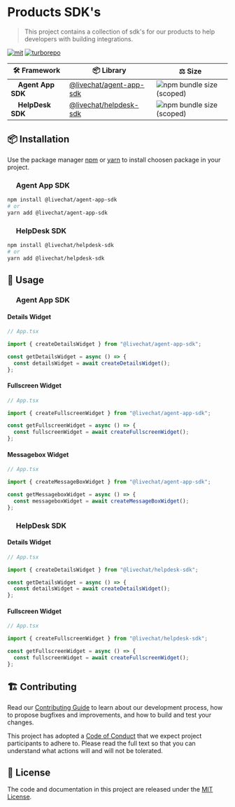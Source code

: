 # Products SDK's

> This project contains a collection of sdk's for our products to help developers with building integrations.

[![mit](https://img.shields.io/badge/license-MIT-blue.svg)](https://choosealicense.com/licenses/mit/)
[![turborepo](https://img.shields.io/badge/maintained%20with-turborepo-blueviolet)](https://turbo.build/repo)

| 🛠 Framework                                                                                                                                    | 📦 Library                                                                       | ⚖️ Size                                                                                                |
| ---------------------------------------------------------------------------------------------------------------------------------------------- | -------------------------------------------------------------------------------- | ------------------------------------------------------------------------------------------------------ |
| <img src="https://livechat.design/images/livechat/DIGITAL%20%28RGB%29/SVG/Mark_RGB_Orange.svg" widht="12px" height="12px" /> **Agent App SDK** | [@livechat/agent-app-sdk](https://www.npmjs.com/package/@livechat/agent-app-sdk) | ![npm bundle size (scoped)](https://img.shields.io/bundlephobia/min/@livechat/agent-app-sdk?label=%20) |
| <img widht="12px" height="12px" src ="https://www.livechat.com/hello-again/helpdesk.svg" /> **HelpDesk SDK**                                   | [@livechat/helpdesk-sdk](https://www.npmjs.com/package/@livechat/helpdesk-sdk)   | ![npm bundle size (scoped)](https://img.shields.io/bundlephobia/min/@livechat/helpdesk-sdk?label=%20)  |

## 📦 Installation

Use the package manager [npm](https://www.npmjs.com/) or [yarn](https://yarnpkg.com/) to install choosen package in your project.

### <img src="https://livechat.design/images/livechat/DIGITAL%20%28RGB%29/SVG/Mark_RGB_Orange.svg" widht="16px" height="16px" /> Agent App SDK

```bash
npm install @livechat/agent-app-sdk
# or
yarn add @livechat/agent-app-sdk
```

### <img widht="16px" height="16px" src ="https://www.livechat.com/hello-again/helpdesk.svg" /> HelpDesk SDK

```bash
npm install @livechat/helpdesk-sdk
# or
yarn add @livechat/helpdesk-sdk
```

## 🚀 Usage

### <img src="https://livechat.design/images/livechat/DIGITAL%20%28RGB%29/SVG/Mark_RGB_Orange.svg" widht="16px" height="16px" /> Agent App SDK

#### Details Widget

```ts
// App.tsx

import { createDetailsWidget } from "@livechat/agent-app-sdk";

const getDetailsWidget = async () => {
  const detailsWidget = await createDetailsWidget();
};
```

#### Fullscreen Widget

```ts
// App.tsx

import { createFullscreenWidget } from "@livechat/agent-app-sdk";

const getFullscreenWidget = async () => {
  const fullscreenWidget = await createFullscreenWidget();
};
```

#### Messagebox Widget

```ts
// App.tsx

import { createMessageBoxWidget } from "@livechat/agent-app-sdk";

const getMessageboxWidget = async () => {
  const messageboxWidget = await createMessageBoxWidget();
};
```

### <img widht="16px" height="16px" src ="https://www.livechat.com/hello-again/helpdesk.svg" /> HelpDesk SDK

#### Details Widget

```ts
// App.tsx

import { createDetailsWidget } from "@livechat/helpdesk-sdk";

const getDetailsWidget = async () => {
  const detailsWidget = await createDetailsWidget();
};
```

#### Fullscreen Widget

```ts
// App.tsx

import { createFullscreenWidget } from "@livechat/helpdesk-sdk";

const getFullscreenWidget = async () => {
  const fullscreenWidget = await createFullscreenWidget();
};
```

## 🏗 Contributing

Read our [Contributing Guide](CONTRIBUTING.md) to learn about our development process, how to propose bugfixes and improvements, and how to build and test your changes.

This project has adopted a [Code of Conduct](CODE_OF_CONDUCT.md) that we expect project participants to adhere to. Please read the full text so that you can understand what actions will and will not be tolerated.

## 📃 License

The code and documentation in this project are released under the [MIT License](https://choosealicense.com/licenses/mit/).
